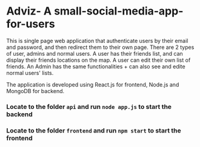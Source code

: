 # Adviz- A small-social-media-app-for-users

This is single page web application that authenticate users by their email and password, and then redirect them to their own page. 
There are 2 types of user, admins and normal users.
A user has their friends list, and can display their friends locations on the map. A user can edit their own list of friends.
An Admin has the same functionalities + can also see and edite normal users' lists. 

The application is developed using React.js for frontend, Node.js and MongoDB for backend. 

### Locate to the folder `api` and run `node app.js` to start the backend
### Locate to the folder `frontend` and run `npm start` to start the frontend
